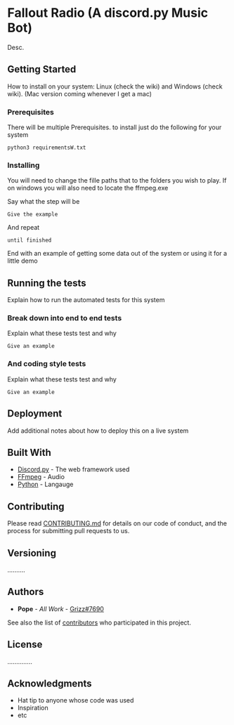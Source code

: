# Fallout Radio (A discord.py Music Bot)

Desc.

## Getting Started

How to install on your system: Linux (check the wiki) and Windows (check wiki). (Mac version coming whenever I get a mac)

### Prerequisites

There will be multiple Prerequisites. to install just do the following for your system

```
python3 requirementsW.txt
```

### Installing

You will need to change the fille paths that to the folders you wish to play. If on windows you will also need to locate the ffmpeg.exe

Say what the step will be

```
Give the example
```

And repeat

```
until finished
```

End with an example of getting some data out of the system or using it for a little demo

## Running the tests

Explain how to run the automated tests for this system

### Break down into end to end tests

Explain what these tests test and why

```
Give an example
```

### And coding style tests

Explain what these tests test and why

```
Give an example
```

## Deployment

Add additional notes about how to deploy this on a live system

## Built With

* [Discord.py](https://discordpy.readthedocs.io/en/latest/) - The web framework used 
* [FFmpeg](https://ffmpeg.org/) - Audio
* [Python](phttps://www.python.org/) - Langauge

## Contributing

Please read [CONTRIBUTING.md](https://gist.github.com/PurpleBooth/b24679402957c63ec426) for details on our code of conduct, and the process for submitting pull requests to us.

## Versioning
..........

## Authors

* **Pope** - *All Work* - [Grizz#7690](https://github.com/POPE44)

See also the list of [contributors](https://github.com/POPE44/FalloutRadio/contributors) who participated in this project.

## License
..............

## Acknowledgments

* Hat tip to anyone whose code was used
* Inspiration
* etc
